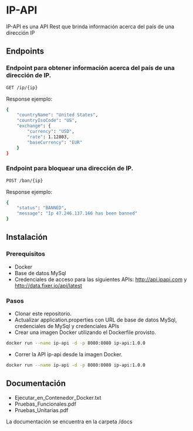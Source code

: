 # IP-API

IP-API es una API Rest que brinda información acerca del país de una dirección IP

## Endpoints

### Endpoint para obtener información acerca del país de una dirección de IP.

```bash
GET /ip/{ip}
```

Response ejemplo:

```bash
{
    "countryName": "United States",
    "countryIsoCode": "US",
    "exchange": {
        "currency": "USD",
        "rate": 1.12803,
        "baseCurrency": "EUR"
    }
}
```

### Endpoint para bloquear una dirección de IP.

```bash
POST /ban/{ip}
```

Response ejemplo:

```bash
{
    "status": "BANNED",
    "message": "Ip 47.246.137.166 has been banned"
}
```

## Instalación

### Prerequisitos

- Docker
- Base de datos MySql
- Credenciales de acceso para las siguientes APIs: http://api.ipapi.com y http://data.fixer.io/api/latest


### Pasos

- Clonar este repositorio.
- Actualizar application.properties con URL de base de datos MySql, 
  credenciales de MySql y credenciales APIs
- Crear una imagen Docker utilizando el Dockerfile provisto.

```bash
docker run --name ip-api -d -p 8080:8080 ip-api:1.0.0
```

- Correr la API ip-api desde la imagen Docker.

```bash
docker run --name ip-api -d -p 8080:8080 ip-api:1.0.0
```

## Documentación

- Ejecutar_en_Contenedor_Docker.txt
- Pruebas_Funcionales.pdf
- Pruebas_Unitarias.pdf

La documentación se encuentra en la carpeta /docs
